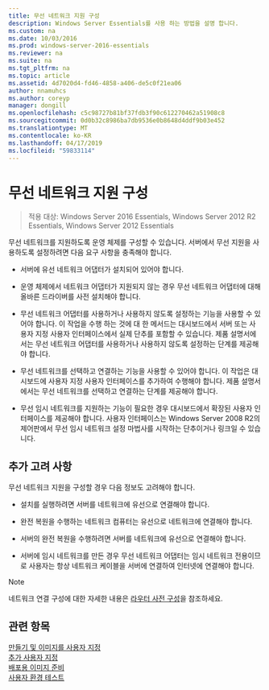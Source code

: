 ```yaml
---
title: 무선 네트워크 지원 구성
description: Windows Server Essentials를 사용 하는 방법을 설명 합니다.
ms.custom: na
ms.date: 10/03/2016
ms.prod: windows-server-2016-essentials
ms.reviewer: na
ms.suite: na
ms.tgt_pltfrm: na
ms.topic: article
ms.assetid: 4d7020d4-fd46-4858-a406-de5c0f21ea06
author: nnamuhcs
ms.author: coreyp
manager: dongill
ms.openlocfilehash: c5c98727b81bf37fdb3f90c612270462a51908c8
ms.sourcegitcommit: 0d0b32c8986ba7db9536e0b8648d4ddf9b03e452
ms.translationtype: MT
ms.contentlocale: ko-KR
ms.lasthandoff: 04/17/2019
ms.locfileid: "59833114"
---
```

# <a name="configure-support-for-a-wireless-network"></a>무선 네트워크 지원 구성

>적용 대상: Windows Server 2016 Essentials, Windows Server 2012 R2 Essentials, Windows Server 2012 Essentials

무선 네트워크를 지원하도록 운영 체제를 구성할 수 있습니다. 서버에서 무선 지원을 사용하도록 설정하려면 다음 요구 사항을 충족해야 합니다.  
  
-   서버에 유선 네트워크 어댑터가 설치되어 있어야 합니다.  
  
-   운영 체제에서 네트워크 어댑터가 지원되지 않는 경우 무선 네트워크 어댑터에 대해 올바른 드라이버를 사전 설치해야 합니다.  
  
-   무선 네트워크 어댑터를 사용하거나 사용하지 않도록 설정하는 기능을 사용할 수 있어야 합니다. 이 작업을 수행 하는 것에 대 한 메서드는 대시보드에서 서버 또는 사용자 지정 사용자 인터페이스에서 실제 단추를 포함할 수 있습니다. 제품 설명서에서는 무선 네트워크 어댑터를 사용하거나 사용하지 않도록 설정하는 단계를 제공해야 합니다.  
  
-   무선 네트워크를 선택하고 연결하는 기능을 사용할 수 있어야 합니다. 이 작업은 대시보드에 사용자 지정 사용자 인터페이스를 추가하여 수행해야 합니다. 제품 설명서에서는 무선 네트워크를 선택하고 연결하는 단계를 제공해야 합니다.  
  
-   무선 임시 네트워크를 지원하는 기능이 필요한 경우 대시보드에서 확장된 사용자 인터페이스를 제공해야 합니다. 사용자 인터페이스는 Windows Server 2008 R2의 제어판에서 무선 임시 네트워크 설정 마법사를 시작하는 단추이거나 링크일 수 있습니다.  
  
## <a name="additional-considerations"></a>추가 고려 사항  
 무선 네트워크 지원을 구성할 경우 다음 정보도 고려해야 합니다.  
  
-   설치를 실행하려면 서버를 네트워크에 유선으로 연결해야 합니다.  
  
-   완전 복원을 수행하는 네트워크 컴퓨터는 유선으로 네트워크에 연결해야 합니다.  
  
-   서버의 완전 복원을 수행하려면 서버를 네트워크에 유선으로 연결해야 합니다.  
  
-   서버에 임시 네트워크를 만든 경우 무선 네트워크 어댑터는 임시 네트워크 전용이므로 사용자는 항상 네트워크 케이블을 서버에 연결하여 인터넷에 연결해야 합니다.  
  
> [!NOTE]
>  네트워크 연결 구성에 대한 자세한 내용은 [라우터 사전 구성](Preconfiguring-a-Router.md)을 참조하세요.  
  
## <a name="see-also"></a>관련 항목  
 [만들기 및 이미지를 사용자 지정](Creating-and-Customizing-the-Image.md)   
 [추가 사용자 지정](Additional-Customizations.md)   
 [배포용 이미지 준비](Preparing-the-Image-for-Deployment.md)   
 [사용자 환경 테스트](Testing-the-Customer-Experience.md)